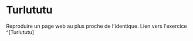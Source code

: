 # Turlututu

Reproduire un page web au plus proche de l'identique.
Lien vers l'exercice ^[Turlututu]
